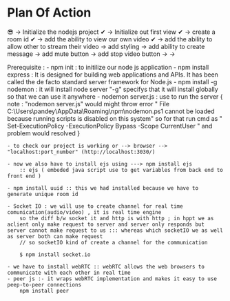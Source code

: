 # Plan Of Action 
    
😎  -> Initialize the nodejs project ✔
    -> Initialize out first view ✔
    -> create a room id ✔
    -> add the ability to view our own video ✔
    -> add the ability to allow other to stream their video
    -> add styling
    -> add ability to create message
    -> add mute button
    -> add stop video button
    ->
    ->

Prerequisite :
    - npm init : to initilize our node js application
    - npm install express : It is designed for building web applications and    APIs. It has been called the de facto standard server framework for Node.js
    - npm install -g nodemon : it will install node server "-g" specifys that it will install globally so that we can use it anywhere
    - nodemon server.js : use to run the server
    { note : "nodemon server.js" would might throw error " File C:\Users\pandey\AppData\Roaming\npm\nodemon.ps1 cannot be loaded because running scripts is disabled on this system" so for that run cmd as " Set-ExecutionPolicy -ExecutionPolicy Bypass -Scope CurrentUser " and problem would resolved }
    
    - to check our project is working or --> browser --> "localhost:port_number" (http://localhost:3030/)

    - now we also have to install ejs using ---> npm install ejs 
        :: ejs ( embeded java script use to get variables from back end to front end )

    - npm install uuid :: this we had installed because we have to generate unique room id

    - Socket IO : we will use to create channel for real time comunication(audio/video) , it is real time engine
        so the diff b/w socket it and http is with http ; in hppt we as aclient only make request to server and server only responds but server cannot make request to us ::: whereas which socketIO we as well as server both can make request
        // so socketIO kind of create a channel for the communication 

        $ npm install socket.io
    
    - we have to install webRTC :: webRTC allows the web browsers to communicate with each other in real time
    - peer js :- it wraps webRTC implementation and makes it easy to use peep-to-peer connections 
        npm install peer